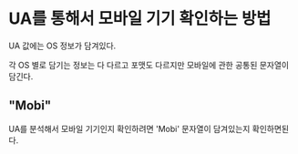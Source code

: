 # UA를 통해서 모바일 기기 확인하는 방법

UA 값에는 OS 정보가 담겨있다.

각 OS 별로 담기는 정보는 다 다르고 포맷도 다르지만 모바일에 관한 공통된 문자열이 담긴다.

## "Mobi"
UA를 분석해서 모바일 기기인지 확인하려면 'Mobi' 문자열이 담겨있는지 확인하면된다.
